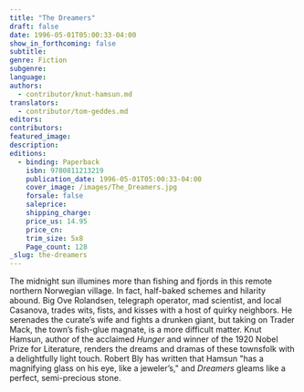 ```yaml
---
title: "The Dreamers"
draft: false
date: 1996-05-01T05:00:33-04:00
show_in_forthcoming: false
subtitle:
genre: Fiction
subgenre:
language:
authors:
  - contributor/knut-hamsun.md
translators:
  - contributor/tom-geddes.md
editors:
contributors:
featured_image:
description:
editions:
  - binding: Paperback
    isbn: 9780811213219
    publication_date: 1996-05-01T05:00:33-04:00
    cover_image: /images/The_Dreamers.jpg
    forsale: false
    saleprice:
    shipping_charge:
    price_us: 14.95
    price_cn:
    trim_size: 5x8
    Page_count: 128
_slug: the-dreamers
---
```


The midnight sun illumines more than fishing and fjords in this remote northern Norwegian village. In fact, half-baked schemes and hilarity abound. Big Ove Rolandsen, telegraph operator, mad scientist, and local Casanova, trades wits, fists, and kisses with a host of quirky neighbors. He serenades the curate’s wife and fights a drunken giant, but taking on Trader Mack, the town’s fish-glue magnate, is a more difficult matter. Knut Hamsun, author of the acclaimed _Hunger_ and winner of the 1920 Nobel Prize for Literature, renders the dreams and dramas of these townsfolk with a delightfully light touch. Robert Bly has written that Hamsun "has a magnifying glass on his eye, like a jeweler’s," and _Dreamers_ gleams like a perfect, semi-precious stone.

